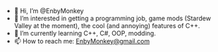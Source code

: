 - 👋 Hi, I’m @EnbyMonkey
- 👀 I’m interested in getting a programming job, game mods (Stardew Valley at the moment), the cool (and annoying) features of C++.
- 🌱 I’m currently learning C++, C#, OOP,  modding.
- 📫 How to reach me: EnbyMonkey@gmail.com

<!---
EnbyMonkey/EnbyMonkey is a ✨ special ✨ repository because its `README.md` (this file) appears on your GitHub profile.
You can click the Preview link to take a look at your changes.
--->
